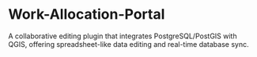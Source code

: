 # Work-Allocation-Portal
A collaborative editing plugin that integrates PostgreSQL/PostGIS with QGIS, offering spreadsheet-like data editing and real-time database sync.
